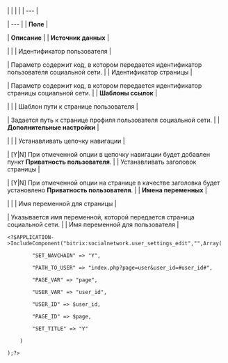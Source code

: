 |  |  |  |
| --- |

| --- |
| **Поле** |

| **Описание** |
| **Источник данных** |

| |
| Идентификатор пользователя |

| Параметр содержит код, в котором передается идентификатор пользователя социальной сети. |
| Идентификатор страницы |

| Параметр содержит код, в котором передается идентификатор страницы социальной сети. |
| **Шаблоны ссылок** |

| |
| Шаблон пути к странице пользователя |

| Задается путь к странице профиля пользователя социальной сети. |
| **Дополнительные настройки** |

| |
| Устанавливать цепочку навигации |

| [Y|N] При отмеченной опции в цепочку навигации будет добавлен пункт **Приватность пользователя**. |
| Устанавливать заголовок страницы |

| [Y|N] При отмеченной опции на странице в качестве заголовка будет установлено **Приватность пользователя**. |
| **Имена переменных** |

| |
| Имя переменной для страницы |

| Указывается имя переменной, которой передается страница социальной сети. |
| Имя переменной для пользователя |

```
<?$APPLICATION->IncludeComponent("bitrix:socialnetwork.user_settings_edit","",Array(

        "SET_NAVCHAIN" => "Y", 

        "PATH_TO_USER" => "index.php?page=user&user_id=#user_id#", 

        "PAGE_VAR" => "page", 

        "USER_VAR" => "user_id", 

        "USER_ID" => $user_id, 

        "PAGE_ID" => $page, 

        "SET_TITLE" => "Y" 

    )

);?>


```